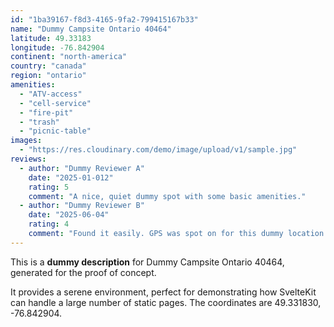 ```yaml
---
id: "1ba39167-f8d3-4165-9fa2-799415167b33"
name: "Dummy Campsite Ontario 40464"
latitude: 49.33183
longitude: -76.842904
continent: "north-america"
country: "canada"
region: "ontario"
amenities:
  - "ATV-access"
  - "cell-service"
  - "fire-pit"
  - "trash"
  - "picnic-table"
images:
  - "https://res.cloudinary.com/demo/image/upload/v1/sample.jpg"
reviews:
  - author: "Dummy Reviewer A"
    date: "2025-01-012"
    rating: 5
    comment: "A nice, quiet dummy spot with some basic amenities."
  - author: "Dummy Reviewer B"
    date: "2025-06-04"
    rating: 4
    comment: "Found it easily. GPS was spot on for this dummy location."
---
```


This is a **dummy description** for Dummy Campsite Ontario 40464, generated for the proof of concept.

It provides a serene environment, perfect for demonstrating how SvelteKit can handle a large number of static pages. The coordinates are 49.331830, -76.842904.

